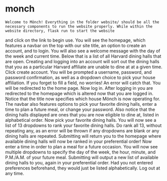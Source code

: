 # monch

    Welcome to Mönch! Everything in the folder website/ should be all the necessary components to run the website properly. While within the website directory, flask run to start the website
and click on the link to begin use.
    You will see the homepage, which features a navbar on the top with our site title, an option to create an account, and to login. You will also see a welcome message with the day
of the week and current time. Below that is a list of all Harvard dining halls that are open. Creating and logging into an account will sort out the dining halls that you as a particular
Harvard affiliate are unable to dine at at a given time. Click create account.
    You will be prompted a username, password, and password confirmation, as well as a dropdown choice to pick your house affiliation. If you forget to fill a field, no worries! An error
will catch that. You will be redirected to the home page. Now log in.
    After logging in you are redirected to the homepage which is altered now that you are logged in. Notice that the title now specifies which house Mönch is now operating for. The navbar
also features options to pick your favorite dining halls, enter a time to plan a future meal, or change your password. Also notice that the dining halls displayed are ones that you are
now eligible to dine at, listed in alphabetical order. Now pick your favorite dining halls.
    You will now see a list of 13 dropdowns to rank your favorite dining halls. Do rank all 13, without repeating any, as an error will be thrown if any dropdowns are blank or any
dining halls are repeated. Submitting will return you to the homepage where available dining halls will now be ranked in your preferential order! Now enter a time in order to plan a meal
for a future occasion.
    You will now see multiple dropdowns to specify the day of the week, the hour, minute, and P.M./A.M. of your future meal. Submitting will output a new list of available dining halls to
you, again in your preferential order. Had you not entered preferences beforehand, they would just be listed alphabetically. Log out at any time.
